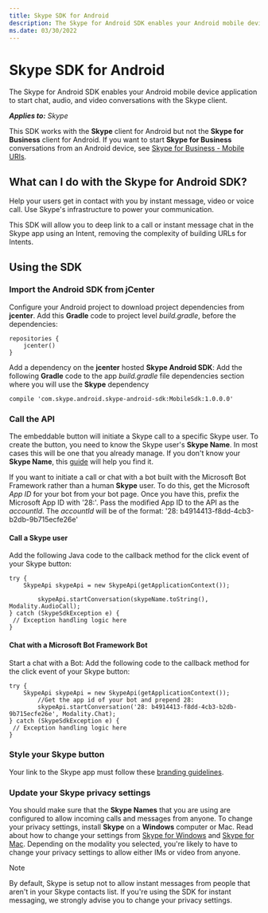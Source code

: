 ```yaml
---
title: Skype SDK for Android
description: The Skype for Android SDK enables your Android mobile device application to start chat, audio, and video conversations with the Skype client.
ms.date: 03/30/2022
---
```


# Skype SDK for Android

The Skype for Android SDK enables your Android mobile device application to start chat, audio, and video conversations with the Skype client.

 _**Applies to:** Skype_

This SDK works with the **Skype** client for Android but not the **Skype for Business** client for Android. If you want to start **Skype for Business** conversations from an Android device, see [Skype for Business - Mobile URIs](https://msdn.microsoft.com/skype/skype-for-business-uris/sfbmobileuri).

## What can I do with the Skype for Android SDK?

Help your users get in contact with you by instant message, video or voice call. Use Skype's infrastructure to power your communication.

This SDK will allow you to deep link to a call or instant message chat in the Skype app using an Intent, removing the complexity of building URLs for Intents.

## Using the SDK

### Import the Android SDK from jCenter

Configure your Android project to download project dependencies from **jcenter**. Add this **Gradle** code to project level _build.gradle_, before the dependencies:

```
repositories { 
    jcenter() 
} 
```

Add a dependency on the **jcenter** hosted **Skype Android SDK**: Add the following **Gradle** code to the app _build.gradle_ file dependencies section where you will use the **Skype** dependency

```
compile 'com.skype.android.skype-android-sdk:MobileSdk:1.0.0.0' 
```

### Call the API

The embeddable button will initiate a Skype call to a specific Skype user. To create the button, you need to know the Skype user's **Skype Name**. In most cases this will be one that you already manage. If you don't know your **Skype Name**, this [guide](https://support.skype.com/en/faq/FA10858/what-s-my-skype-name) will help you find it.

If you want to initiate a call or chat with a bot built with the Microsoft Bot Framework rather than a human **Skype** user. To do this, get the Microsoft _App ID_ for your bot from your bot page. Once you have this, prefix the Microsoft App ID with '28:'. Pass the modified App ID to the API as the _accountId_. The _accountId_ will be of the format: '28: b4914413-f8dd-4cb3-b2db-9b715ecfe26e'

#### Call a Skype user

Add the following Java code to the callback method for the click event of your Skype button:

```
try { 
    SkypeApi skypeApi = new SkypeApi(getApplicationContext()); 
 
        skypeApi.startConversation(skypeName.toString(), Modality.AudioCall); 
} catch (SkypeSdkException e) { 
 // Exception handling logic here 
} 
```

#### Chat with a Microsoft Bot Framework Bot

Start a chat with a Bot: Add the following code to the callback method for the click event of your Skype button:

```
try {
    SkypeApi skypeApi = new SkypeApi(getApplicationContext());
        //Get the app id of your bot and prepend 28:
        skypeApi.startConversation('28: b4914413-f8dd-4cb3-b2db-9b715ecfe26e', Modality.Chat);
} catch (SkypeSdkException e) {
 // Exception handling logic here
}
```

### Style your Skype button

Your link to the Skype app must follow these [branding guidelines](https://msdn.microsoft.com/library/office/dn745877.aspx).

### Update your Skype privacy settings

You should make sure that the **Skype Names** that you are using are configured to allow incoming calls and messages from anyone. To change your privacy settings, install **Skype** on a **Windows** computer or Mac. Read about how to change your settings from [Skype for Windows](https://support.skype.com/en/faq/fa140/how-do-i-manage-my-privacy-settings-in-skype-for-windows-desktop) and [Skype for Mac](https://support.skype.com/en/faq/FA10988/how-do-i-manage-my-privacy-settings-in-skype-for-mac-os-x). Depending on the modality you selected, you're likely to have to change your privacy settings to allow either IMs or video from anyone.

> [!NOTE]
> By default, Skype is setup not to allow instant messages from people that aren't in your Skype contacts list. If you're using the SDK for instant messaging, we strongly advise you to change your privacy settings.
